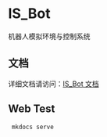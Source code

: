 # IS_Bot

机器人模拟环境与控制系统

## 文档

详细文档请访问：[IS_Bot 文档](https://fennmai.github.io/IS_Bot/)

## Web Test
```
 mkdocs serve
```